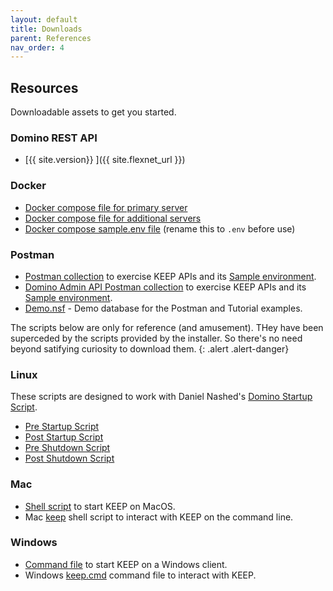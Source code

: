 ```yaml
---
layout: default
title: Downloads
parent: References
nav_order: 4
---
```


## Resources

Downloadable assets to get you started.

### Domino REST API

- [{{ site.version}} ]({{ site.flexnet_url }})

### Docker

- [Docker compose file for primary server](../../assets/downloads/docker-compose-primary.yml)
- [Docker compose file for additional servers](../../assets/downloads/docker-compose-secondary.yml)
- [Docker compose sample.env file](../../assets/downloads/sample.env) (rename this to `.env` before use)

### Postman

- [Postman collection](../../assets/downloads/KeepTest.postman_collection.json) to exercise KEEP APIs and its [Sample environment](../../assets/downloads/KeepTest.postman_environment.json).
- [Domino Admin API Postman collection](../../assets/downloads/KeepAdminTest.postman_collection.json) to exercise KEEP APIs and its [Sample environment](../../assets/downloads/KeepAdminTest.postman_environment.json).
- [Demo.nsf](../../assets/downloads/Demo.nsf) - Demo database for the Postman and Tutorial examples.

The scripts below are only for reference (and amusement). THey have been superceded by the scripts provided by the installer. So there's no need beyond satifying curiosity to download them.
{: .alert .alert-danger}

### Linux

These scripts are designed to work
with Daniel Nashed's [Domino Startup Script](https://www.nashcom.de/nshweb/pages/startscript.htm).

- [Pre Startup Script](../../assets/downloads/pre_startup_script)
- [Post Startup Script](../../assets/downloads/post_startup_script)
- [Pre Shutdown Script](../../assets/downloads/pre_shutdown_script)
- [Post Shutdown Script](../../assets/downloads/post_shutdown_script)

### Mac

- [Shell script](../../assets/downloads/startkeepmac.sh) to start KEEP on MacOS.
- Mac [keep](../../assets/downloads/keep) shell script to interact with KEEP on the command line.

### Windows

- [Command file](../../assets/downloads/windows_run_keep.cmd) to start KEEP on a Windows client.
- Windows [keep.cmd](../../assets/downloads/keep.cmd) command file to interact with KEEP.
